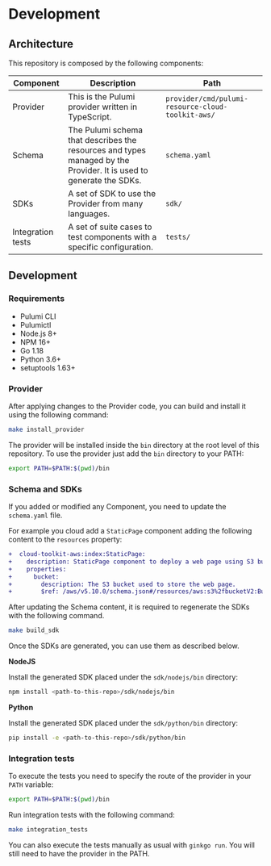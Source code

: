 # Development

## Architecture

This repository is composed by the following components:

| Component | Description | Path |
|---|---|---|
| Provider | This is the Pulumi provider written in TypeScript. | `provider/cmd/pulumi-resource-cloud-toolkit-aws/` |
| Schema | The Pulumi schema that describes the resources and types managed by the Provider. It is used to generate the SDKs. | `schema.yaml` |
| SDKs | A set of SDK to use the Provider from many languages. | `sdk/` |
| Integration tests | A set of suite cases to test components with a specific configuration. | `tests/` |

## Development

### Requirements

- Pulumi CLI
- Pulumictl
- Node.js 8+
- NPM 16+
- Go 1.18
- Python 3.6+
- setuptools 1.63+

### Provider

After applying changes to the Provider code, you can build and install it using the following command:

```bash
make install_provider
```

The provider will be installed inside the `bin` directory at the root level of this repository. To use the provider just add the `bin` directory to your PATH:

```bash
export PATH=$PATH:$(pwd)/bin
```

### Schema and SDKs

If you added or modified any Component, you need to update the `schema.yaml` file.

For example you cloud add a `StaticPage` component adding the following content to the `resources` property:

```diff
+  cloud-toolkit-aws:index:StaticPage:
+    description: StaticPage component to deploy a web page using S3 bucket.
+    properties:
+      bucket:
+        description: The S3 bucket used to store the web page.
+        $ref: /aws/v5.10.0/schema.json#/resources/aws:s3%2fbucketV2:BucketV2
```

After updating the Schema content, it is required to regenerate the SDKs with the following command.

```bash
make build_sdk
```

Once the SDKs are generated, you can use them as described below.

__NodeJS__

Install the generated SDK placed under the `sdk/nodejs/bin` directory:

```bash
npm install <path-to-this-repo>/sdk/nodejs/bin
```

__Python__

Install the generated SDK placed under the `sdk/python/bin` directory:

```bash
pip install -e <path-to-this-repo>/sdk/python/bin
```

### Integration tests

To execute the tests you need to specify the route of the provider in your `PATH` variable:

```bash
export PATH=$PATH:$(pwd)/bin
```

Run integration tests with the following command:

```bash
make integration_tests
```

You can also execute the tests manually as usual with `ginkgo run`.
You will still need to have the provider in the PATH.
